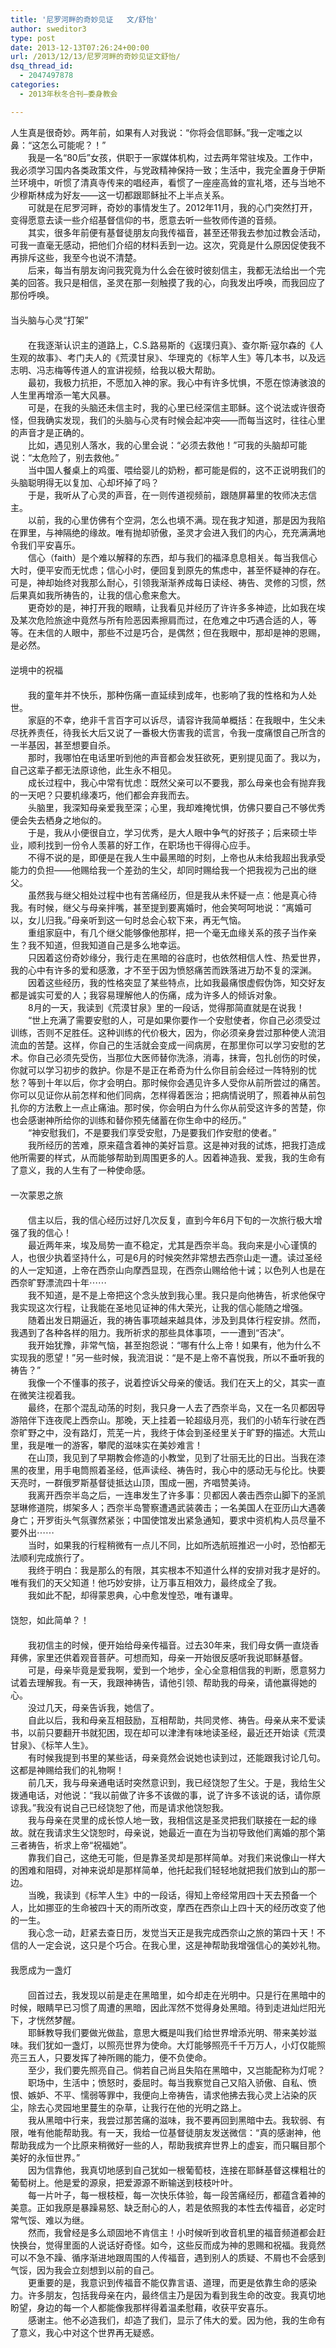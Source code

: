 ```yaml
---
title: '尼罗河畔的奇妙见证   文/舒怡'
author: sweditor3
type: post
date: 2013-12-13T07:26:24+00:00
url: /2013/12/13/尼罗河畔的奇妙见证文舒怡/
dsq_thread_id:
  - 2047497878
categories:
  - 2013年秋冬合刊—委身教会

---
```

人生真是很奇妙。两年前，如果有人对我说：“你将会信耶稣。”我一定嗤之以鼻：“这怎么可能呢？！”  
　　我是一名“80后”女孩，供职于一家媒体机构，过去两年常驻埃及。工作中，我必须学习国内各类政策文件，与党政精神保持一致；生活中，我完全置身于伊斯兰环境中，听惯了清真寺传来的唱经声，看惯了一座座高耸的宣礼塔，还与当地不少穆斯林成为好友——这一切都跟耶稣扯不上半点关系。  
　　可就是在尼罗河畔，奇妙的事情发生了。2012年11月，我的心门突然打开，变得愿意去读一些介绍基督信仰的书，愿意去听一些牧师传道的音频。  
　　其实，很多年前便有基督徒朋友向我传福音，甚至还带我去参加过教会活动，可我一直毫无感动，把他们介绍的材料丢到一边。这次，究竟是什么原因促使我不再排斥这些，我至今也说不清楚。  
　　后来，每当有朋友询问我究竟为什么会在彼时彼刻信主，我都无法给出一个完美的回答。我只是相信，圣灵在那一刻触摸了我的心，向我发出呼唤，而我回应了那份呼唤。  
　　  
当头脑与心灵“打架”  
　　  
　　在我逐渐认识主的道路上，C.S.路易斯的《返璞归真》、查尔斯·寇尔森的《人生观的故事》、考门夫人的《荒漠甘泉》、华理克的《标竿人生》等几本书，以及远志明、冯志梅等传道人的宣讲视频，给我以极大帮助。  
　　最初，我极力抗拒，不愿加入神的家。我心中有许多忧惧，不愿在惊涛骇浪的人生里再增添一笔大风暴。  
　　可是，在我的头脑还未信主时，我的心里已经深信主耶稣。这个说法或许很奇怪，但我确实发现，我们的头脑与心灵有时候会起冲突——而每当这时，往往心里的声音才是正确的。  
　　比如，遇见别人落水，我的心里会说：“必须去救他！”可我的头脑却可能说：“太危险了，别去救他。”  
　　当中国人餐桌上的鸡蛋、喂给婴儿的奶粉，都可能是假的，这不正说明我们的头脑聪明得无以复加、心却坏掉了吗？  
　　于是，我听从了心灵的声音，在一则传道视频前，跟随屏幕里的牧师决志信主。  
　　以前，我的心里仿佛有个空洞，怎么也填不满。现在我才知道，那是因为我陷在罪里，与神隔绝的缘故。唯有抛却骄傲，圣灵才会进入我们的内心，充充满满地令我们平安喜乐。  
　　信心（faith）是个难以解释的东西，却与我们的福泽息息相关。每当我信心大时，便平安而无忧虑；信心小时，便回复到原先的焦虑中，甚至怀疑神的存在。可是，神却始终对我那么耐心，引领我渐渐养成每日读经、祷告、灵修的习惯，然后果真如我所祷告的，让我的信心愈来愈大。  
　　更奇妙的是，神打开我的眼睛，让我看见并经历了许许多多神迹，比如我在埃及某次危险旅途中竟然与所有险恶因素擦肩而过，在危难之中巧遇合适的人，等等。在未信的人眼中，那些不过是巧合，是偶然；但在我眼中，那却是神的恩赐，是必然。  
　　  
逆境中的祝福  
　　  
　　我的童年并不快乐，那种伤痛一直延续到成年，也影响了我的性格和为人处世。  
　　家庭的不幸，绝非千言百字可以诉尽，请容许我简单概括：在我眼中，生父未尽抚养责任，待我长大后又说了一番极大伤害我的谎言，令我一度痛恨自己所含的一半基因，甚至想要自杀。  
　　那时，我哪怕在电话里听到他的声音都会发狂欲死，更别提见面了。我以为，自己这辈子都无法原谅他，此生永不相见。  
　　成长过程中，我心中常有忧虑：既然父亲可以不要我，那么母亲也会有抛弃我的一天吧？只要机缘凑巧，他们都会弃我而去。  
　　头脑里，我深知母亲爱我至深；心里，我却难掩忧惧，仿佛只要自己不够优秀便会失去栖身之地似的。  
　　于是，我从小便很自立，学习优秀，是大人眼中争气的好孩子；后来硕士毕业，顺利找到一份令人羡慕的好工作，在职场也干得得心应手。  
　　不得不说的是，即便是在我人生中最黑暗的时刻，上帝也从未给我超出我承受能力的负担——他赐给我一个差劲的生父，却同时赐给我一个把我视为己出的继父。  
　　虽然我与继父相处过程中也有苦痛经历，但是我从未怀疑一点：他是真心待我。有时候，继父与母亲拌嘴，甚至提到要离婚时，他会笑呵呵地说：“离婚可以，女儿归我。”母亲听到这一句时总会心软下来，再无气恼。  
　　重组家庭中，有几个继父能够像他那样，把一个毫无血缘关系的孩子当作亲生？我不知道，但我知道自己是多么地幸运。  
　　只因着这份奇妙缘分，我行走在黑暗的谷底时，也依然相信人性、热爱世界，我的心中有许多的爱和感激，才不至于因为愤怒痛苦而跌落进万劫不复的深渊。  
　　因着这些经历，我的性格突显了某些特点，比如我最痛恨虚假伪饰，知交好友都是诚实可爱的人；我容易理解他人的伤痛，成为许多人的倾诉对象。  
　　8月的一天，我读到《荒漠甘泉》里的一段话，觉得那简直就是在说我！  
　　“世上充满了需要安慰的人，可是如果你要作一个安慰使者，你自己必须受过训练，否则不足胜任。这种训练的代价极大，因为，你必须亲身尝过那种使人流泪流血的苦楚。这样，你自己的生活就会变成一间病房，在那里你可以学习安慰的艺术。你自己必须先受伤，当那位大医师替你洗涤，消毒，抹膏，包扎创伤的时侯，你就可以学习初步的救护。你是不是正在希奇为什么你目前会经过一阵特别的忧愁？等到十年以后，你才会明白。那时候你会遇见许多人受你从前所尝过的痛苦。你可以见证你从前怎样和他们同病，怎样得着医治；把病情说明了，照着神从前包扎你的方法敷上一点止痛油。那时侯，你会明白为什么你从前受这许多的苦楚，你也会感谢神所给你的训练和替你预先储蓄在你生命中的经历。”  
　　“神安慰我们，不是要我们享受安慰，乃是要我们作安慰的使者。”  
　　我所经历的苦难，原来蕴含着神的美好旨意。这是神对我的试炼，把我打造成他所需要的样式，从而能够帮助到周围更多的人。因着神造我、爱我，我的生命有了意义，我的人生有了一种使命感。  
　　  
一次蒙恩之旅  
　　  
　　信主以后，我的信心经历过好几次反复，直到今年6月下旬的一次旅行极大增强了我的信心！  
　　最近两年来，埃及局势一直不稳定，尤其是西奈半岛。我向来是小心谨慎的人，也很少执着坚持什么，可是6月的时候突然非常想去西奈山走一遭。读过圣经的人一定知道，上帝在西奈山向摩西显现，在西奈山赐给他十诫；以色列人也是在西奈旷野漂流四十年⋯⋯  
　　我不知道，是不是上帝把这个念头放到我心里。我只是向他祷告，祈求他保守我实现这次行程，让我能在圣地见证神的伟大荣光，让我的信心能随之增强。  
　　随着出发日期逼近，我的祷告事项越来越具体，涉及到具体行程安排。然而，我遇到了各种各样的阻力。我所祈求的那些具体事项，一一遭到“否决”。  
　　我开始犹豫，非常气恼，甚至抱怨说：“哪有什么上帝！如果有，他为什么不实现我的愿望！”另一些时候，我流泪说：“是不是上帝不喜悦我，所以不垂听我的祷告？”  
　　我像一个不懂事的孩子，说着控诉父母亲的傻话。我们在天上的父，其实一直在微笑注视着我。  
　　最终，在那个混乱动荡的时刻，我只身一人去了西奈半岛，又在一名贝都因导游陪伴下连夜爬上西奈山。那晚，天上挂着一轮超级月亮，我们的小轿车行驶在西奈旷野之中，没有路灯，荒芜一片，我终于体会到圣经里关于旷野的描述。大荒山里，我是唯一的游客，攀爬的滋味实在美妙难言！  
　　在山顶，我见到了早期教会修造的小教堂，见到了壮丽无比的日出。当我在漆黑的夜里，用手电筒照着圣经，低声读经、祷告时，我心中的感动无与伦比。快要天亮时，一群俄罗斯基督徒抵达山顶，围成一圈，齐唱赞美诗。  
　　我离开西奈半岛之后，一连串发生了许多事：贝都因人袭击西奈山脚下的圣凯瑟琳修道院，绑架多人；西奈半岛警察遭遇武装袭击；一名美国人在亚历山大遇袭身亡；开罗街头气氛骤然紧张；中国使馆发出紧急通知，要求中资机构人员尽量不要外出⋯⋯  
　　当时，如果我的行程稍微有一点儿不同，比如所选航班推迟一小时，恐怕都无法顺利完成旅行了。  
　　我终于明白：我是那么的有限，其实根本不知道什么样的安排对我才是好的。唯有我们的天父知道！他巧妙安排，让万事互相效力，最终成全了我。  
　　我如此不配，却得蒙恩典，心中愈发惶恐，唯有谦卑。  
　　  
饶恕，如此简单？！  
　　  
　　我初信主的时候，便开始给母亲传福音。过去30年来，我们母女俩一直烧香拜佛，家里还供着观音菩萨。可想而知，母亲一开始很反感听我说耶稣基督。  
　　可是，母亲毕竟是爱我啊，爱到一个地步，全心全意相信我的判断，愿意努力试着去理解我。有一天，我跟神祷告，请他引领、帮助我的母亲，请他赢得她的心。  
　　没过几天，母亲告诉我，她信了。  
　　自此以后，我和母亲互相鼓励，互相帮助，共同灵修、祷告。母亲从来不爱读书，以前只要翻开书就犯困，现在却可以津津有味地读圣经，最近还开始读《荒漠甘泉》、《标竿人生》。  
　　有时候我提到书里的某些话，母亲竟然会说她也读到过，还能跟我讨论几句。这都是神赐给我们的礼物啊！  
　　前几天，我与母亲通电话时突然意识到，我已经饶恕了生父。于是，我给生父拨通电话，对他说：“我以前做了许多不该做的事，说了许多不该说的话，请你原谅我。”我没有说自己已经饶恕了他，而是请求他饶恕我。  
　　我与母亲在灵里的成长惊人地一致，我相信这是圣灵把我们联接在一起的缘故。就在我请求生父饶恕时，母亲说，她最近一直在为当初导致他们离婚的那个第三者祷告，祈求上帝“祝福她”。  
　　靠我们自己，这绝无可能，但是靠圣灵却是那样简单。对我们来说像山一样大的困难和阻碍，对神来说却是那样简单，他托起我们轻轻地就把我们放到山的那一边。  
　　当晚，我读到《标竿人生》中的一段话，得知上帝经常用四十天去预备一个人，比如挪亚的生命被四十天的雨所改变，摩西在西奈山上四十天的经历改变了他的一生。  
　　我心念一动，赶紧去查日历，发觉当天正是我完成西奈山之旅的第四十天！不信的人一定会说，这只是个巧合。在我心里，这是神帮助我增强信心的美妙礼物。  
　　  
我愿成为一盏灯  
　　  
　　回首过去，我发现以前是走在黑暗里，如今却走在光明中。只是行在黑暗中的时候，眼睛早已习惯了周遭的黑暗，因此浑然不觉得身处黑暗。待到走进灿烂阳光下，才恍然梦醒。  
　　耶稣教导我们要做光做盐，意思大概是叫我们给世界增添光明、带来美妙滋味。我们犹如一盏灯，以照亮世界为使命。大灯能够照亮千千万万人，小灯仅能照亮三五人，只要发挥了神所赐的能力，便不负使命。  
　　至少，我们要先照亮自己。倘若自己尚且失陷在黑暗中，又岂能配称为灯呢？  
　　职场中，生活中；愤怒时，委屈时。每当我察觉自己又陷入骄傲、自私、愤恨、嫉妒、不平、懦弱等罪中，我便向上帝祷告，请求他拂去我心灵上沾染的灰尘，除去心灵园地里蔓生的杂草，让我行在他的光明之路上。  
　　我从黑暗中行来，我尝过那苦痛的滋味，我不要再回到黑暗中去。我软弱、有限，唯有他能帮助我。有一天，我给一位基督徒朋友发送微信：“真的感谢神，他帮助我成为一个比原来稍微好一些的人，帮助我摈弃世界上的虚妄，而只瞩目那个美好的永恒世界。”  
　　因为信靠他，我真切地感到自己犹如一根葡萄枝，连接在耶稣基督这棵粗壮的葡萄树上。他是爱的源泉，把爱源源不断输送到枝枝叶叶。  
　　每一片叶子，每一根枝桠，每一次快乐体验，每一段苦痛经历，都蕴含着神的美意。正如我原是暴躁易怒、缺乏耐心的人，若是依照我的本性去传福音，必定时常气馁、难以为继。  
　　然而，我曾经是多么顽固地不肯信主！小时候听到收音机里的福音频道都会赶快换台，觉得里面的人说话好奇怪。如今，这些反而成为神的恩赐和祝福。我竟然可以不急不躁、循序渐进地跟周围的人传福音，遇到别人的质疑、不屑也不会感到气馁，因为我会立刻想到以前的自己。  
　　更重要的是，我意识到传福音不能仅靠言语、道理，而更是依靠生命的感染力。许多朋友，包括我母亲在内，最终信主乃是因为看到我生命的改变。我真切地盼望，身边的每一个人都能像我那样得着温柔慰藉，收获平安喜乐。  
　　感谢主。他不必造我们，却造了我们，显示了伟大的爱。因为他，我的生命有了意义，我心中对这个世界再无疑惑。